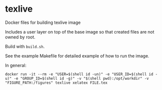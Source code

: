 # texlive
Docker files for building texlive image

Includes a user layer on top of the base image so that created files are not owned by root.

Build with `build.sh`.

See the example Makefile for detailed example of how to run the image.

In general:

`docker run -it --rm -e "USER=$(shell id -un)" -e "USER_ID=$(shell id -u)" -e "GROUP_ID=$(shell id -g)" -v "$(shell pwd):/opt/workdir" -v "FIGURE_PATH:/figures" texlive xelatex FILE.tex`
